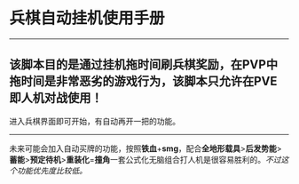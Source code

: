 # 兵棋自动挂机使用手册

---

## **该脚本目的是通过挂机拖时间刷兵棋奖励，在PVP中拖时间是非常恶劣的游戏行为，该脚本只允许在PVE即人机对战使用！**



进入兵棋界面即可开始，有自动再开一把的功能。

---

未来可能会加入自动买牌的功能，按照**铁血**+**smg**，配合**全地形载具**>**后发势能**>**蓄能**>**预定待机**>**重装化**=**撞角**一套公式化无脑组合打人机是很容易胜利的。*不过这个功能优先度比较低。*
